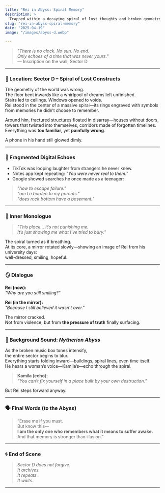 ```yaml
---
title: "Rei in Abyss: Spiral Memory"
description: >
  Trapped within a decaying spiral of lost thoughts and broken geometry, Rei awakens in Sector D—where time loops, mirrors lie, and illusions rot. Inspired by unsettling childhood memories and surreal echoes of comfort, this chapter explores the moment Rei confronts the first layer of Nytherion Abyss and begins to remember what the world tried to erase.
slug: "rei-in-abyss-spiral-memory"
date: "2025-04-19"
image: "/images/abyss-d.webp"

---
```


> _"There is no clock. No sun. No end.  
Only echoes of a time that was never yours."_  
— Inscription on the wall, Sector D

---

### 📍 Location: **Sector D – Spiral of Lost Constructs**

The geometry of the world was wrong.  
The floor bent inwards like a whirlpool of dreams left unfinished.  
Stairs led to ceilings. Windows opened to voids.  
Rei stood in the center of a massive spiral—its rings engraved with symbols from memories he didn’t choose to remember.

Around him, fractured structures floated in disarray—houses without doors, towers that twisted into themselves, corridors made of forgotten timelines.  
Everything was **too familiar**, yet **painfully wrong**.

A phone in his hand still glowed dimly.

---

### 📱 Fragmented Digital Echoes

- TikTok was looping laughter from strangers he never knew.  
- Notes app kept repeating: _“You were never real to them.”_  
- Google showed searches he once made as a teenager:  
> _"how to escape failure."_  
> _"am I a burden to my parents."_  
> _"does rock bottom have a basement."_

---

### 🧠 Inner Monologue

> *"This place... it’s not punishing me.  
It’s just showing me what I’ve tried to bury."*

The spiral turned as if breathing.  
At its core, a mirror rotated slowly—showing an image of Rei from his university days:  
well-dressed, smiling, hopeful.

---

### 🪞 Dialogue

**Rei (now):**  
_"Why are you still smiling?"_

**Rei (in the mirror):**  
_"Because I still believed it wasn’t over."_  

The mirror cracked.  
Not from violence, but from **the pressure of truth** finally surfacing.

---

### 🎼 Background Sound: *Nytherion Abyss*

As the broken music box tones intensify,  
the entire sector begins to blur.  
Everything starts folding inward—buildings, spiral lines, even time itself.  
He hears a woman’s voice—Kamila’s—echo through the spiral.

> **Kamila (echo):**  
> _“You can’t fix yourself in a place built by your own destruction.”_

But Rei steps forward anyway.

---

### 🗣️ Final Words (to the Abyss)

> “Erase me if you must.  
But know this—  
**I am the only one who remembers what it means to suffer awake.**  
And that memory is stronger than illusion.”

---

### 🌀 End of Scene

> _Sector D does not forgive.  
It archives.  
It repeats.  
It waits._

---
